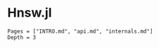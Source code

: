 
# Hnsw.jl

```@contents
Pages = ["INTRO.md", "api.md", "internals.md"]
Depth = 3
```

```@index
```
